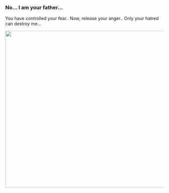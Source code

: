 ### No... I am your father...

You have controlled your fear.. Now, release your anger.. Only your hatred can destroy me...
<p align="center">
  <img width="1000" height="500" resolution="2000" src="https://i.makeagif.com/media/3-15-2017/DrqwZd.gif">
</p>

<!--

**AlpKemalDonmez/AlpKemalDonmez** is a ✨ _special_ ✨ repository because its `README.md` (this file) appears on your GitHub profile.

Here are some ideas to get you started:

- 🔭 I’m currently working on ...
- 🌱 I’m currently learning ...
- 👯 I’m looking to collaborate on ...
- 🤔 I’m looking for help with ...
-  Ask me about ...
- 📫 How to reach me: ...
- 😄 Pronouns: ...
- ⚡ Fun fact: ...
-->
